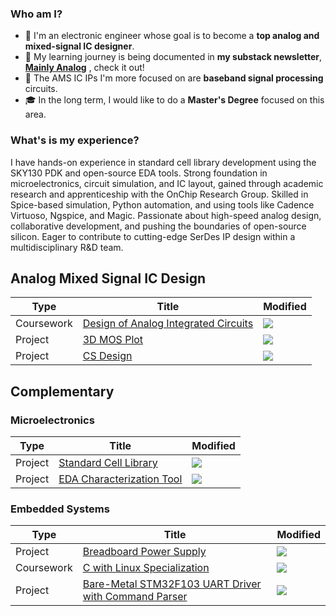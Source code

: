 
### **Who am I?**
- 🎯 I'm an electronic engineer whose goal is to become a **top analog and mixed-signal IC designer**.
- 📝 My learning journey is being documented in **my substack newsletter**, **[Mainly Analog](https://mainlyanalog.substack.com/)** , check it out!
- 📀 The AMS IC IPs I'm more focused on are **baseband signal processing** circuits.
- 🎓 In the long term, I would like to do a **Master's Degree** focused on this area.

### **What's is my experience?**  
I have hands-on experience in standard cell library development using the SKY130 PDK and open-source EDA tools. Strong foundation in microelectronics, circuit simulation, and IC layout, gained through academic research and apprenticeship with the OnChip Research Group. Skilled in Spice-based simulation, Python automation, and using tools like Cadence Virtuoso, Ngspice, and Magic. Passionate about high-speed analog design, collaborative development, and pushing the boundaries of open-source silicon. Eager to contribute to cutting-edge SerDes IP design within a multidisciplinary R&D team.


## Analog Mixed Signal IC Design

| Type       | Title                                                                   | Modified                                                    |
|------------|-------------------------------------------------------------------------|-------------------------------------------------------------|
| Coursework | [Design of Analog Integrated Circuits](https://github.com/nsrgz/daci25) | ![](https://img.shields.io/github/last-commit/nsrgz/daci25) |
| Project    | [3D MOS Plot](https://github.com/nsrgz/3d-mos-plot) | ![](https://img.shields.io/github/last-commit/nsrgz/3d-mos-plot) | 
| Project    | [CS Design](https://github.com/nsrgz/sky130-cs) | ![](https://img.shields.io/github/last-commit/nsrgz/sky130-cs) |


## Complementary

### Microelectronics

| Type       | Title                                                                   | Modified                                                    | 
|------------|-------------------------------------------------------------------------|-------------------------------------------------------------|
| Project | [Standard Cell Library](https://github.com/nsrgz/stdcell-library) | ![](https://img.shields.io/github/last-commit/nsrgz/stdcell-library) |
| Project | [EDA Characterization Tool](https://github.com/nsrgz/stdcell-eda) | ![](https://img.shields.io/github/last-commit/nsrgz/stdcell-eda) |

### Embedded Systems

| Type       | Title                                                                   | Modified                                                    | 
|------------|-------------------------------------------------------------------------|-------------------------------------------------------------|
| Project | [Breadboard Power Supply](https://github.com/nsrgz/breadboard-psu) | ![](https://img.shields.io/github/last-commit/nsrgz/breadboard-psu) |
| Coursework | [C with Linux Specialization](https://github.com/nsrgz/c-linux-spec) | ![](https://img.shields.io/github/last-commit/nsrgz/c-linux-spec) |
| Project | [Bare-Metal STM32F103 UART Driver with Command Parser](https://github.com/nsrgz/stm32-f103c8-uart-command-parser) | ![](https://img.shields.io/github/last-commit/nsrgz/stm32-f103c8-uart-command-parser) | 
